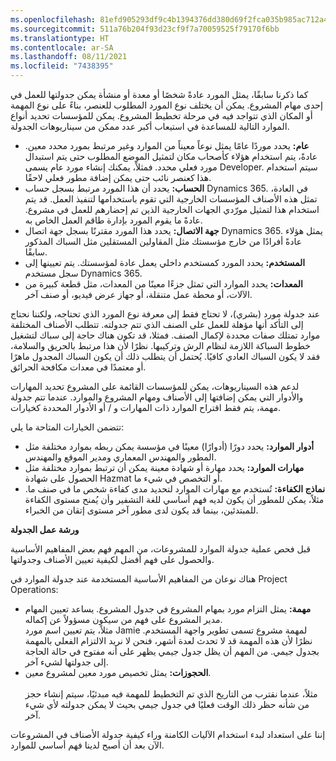 ```yaml
---
ms.openlocfilehash: 81efd905293df9c4b1394376dd380d69f2fca035b985ac712a48fe44ef2d5e17
ms.sourcegitcommit: 511a76b204f93d23cf9f7a70059525f79170f6bb
ms.translationtype: HT
ms.contentlocale: ar-SA
ms.lasthandoff: 08/11/2021
ms.locfileid: "7438395"
---
```

كما ذكرنا سابقًا، يمثل المورد عادةً شخصًا أو معدة أو منشأة يمكن جدولتها للعمل في إحدى مهام المشروع. يمكن أن يختلف نوع المورد المطلوب للعنصر، بناءً على نوع المهمة أو المكان الذي تتواجد فيه في مرحلة تخطيط المشروع. يمكن للمؤسسات تحديد أنواع الموارد التالية للمساعدة في استيعاب أكبر عدد ممكن من سيناريوهات الجدولة.

 -  **عام:** يحدد موردًا عامًا يمثل نوعاً معيناً من الموارد وغير مرتبط بمورد محدد معين. عادةً، يتم استخدام هؤلاء كأصحاب مكان لتمثيل الموضع المطلوب حتى يتم استبدال مورد فعلي محدد. فمثلاً، يمكنك إنشاء مورد عام يسمى Developer. سيتم استخدام هذا كعنصر نائب حتى يمكن إضافة مطور فعلي لاحقًا.
 -  **الحساب:** يحدد أن هذا المورد مرتبط بسجل حساب Dynamics 365. في العادة، تمثل هذه الأصناف المؤسسات الخارجية التي تقوم باستخدامها لتنفيذ العمل. قد يتم استخدام هذا لتمثيل مورّدي الجهات الخارجية الذين تم إحضارهم للعمل في مشروع. عادةً ما يقوم المورد بإدارة طاقم العمل الخاص به.
 -  **جهة الاتصال:** يحدد هذا المورد مقترنًا بسجل جهة اتصال Dynamics 365. يمثل هؤلاء عادةً أفرادًا من خارج مؤسستك مثل المقاولين المستقلين مثل السباك المذكور سابقًا.
 -  **المستخدم:** يحدد المورد كمستخدم داخلي يعمل عادة لمؤسستك. يتم تعيينها إلى سجل مستخدم Dynamics 365.
 -  **المعدات:** يحدد الموارد التي تمثل جزءًا معينًا من المعدات، مثل قطعة كبيرة من الآلات، أو محطة عمل متنقلة، أو جهاز عرض فيديو، أو صنف آخر.

عند جدولة مورد (بشري)، لا تحتاج فقط إلى معرفة نوع المورد الذي تحتاجه، ولكننا نحتاج إلى التأكد أنها مؤهلة للعمل على الصنف الذي تتم جدولته. تتطلب الأصناف المختلفة موارد تمتلك صفات محددة لإكمال الصنف. فمثلا، قد تكون هناك حاجة إلى سباك لتشغيل خطوط السباكة اللازمة لنظام الرش وتركيبها. نظرًا لأن هذا مرتبط بالحريق والسلامة، فقد لا يكون السباك العادي كافيًا. يُحتمل أن يتطلب ذلك أن يكون السباك المجدول ماهرًا أو معتمدًا في معدات مكافحة الحرائق.

لدعم هذه السيناريوهات، يمكن للمؤسسات القائمة على المشروع تحديد المهارات والأدوار التي يمكن إضافتها إلى الأصناف ومهام المشروع والموارد. عندما تتم جدولة مهمة، يتم فقط اقتراح الموارد ذات المهارات و / أو الأدوار المحددة كخيارات.

تتضمن الخيارات المتاحة ما يلي:

 -  **أدوار الموارد:** يحدد دورًا (أدوارًا) معينًا في مؤسسة يمكن ربطه بموارد مختلفة مثل المطور والمهندس المعماري ومدير الموقع والمهندس.
 -  **مهارات الموارد:** يحدد مهارة أو شهادة معينة يمكن أن ترتبط بموارد مختلفة مثل الحصول على شهادة Hazmat أو التخصص في شيء ما.
 -  **نماذج الكفاءة:** تُستخدم مع مهارات الموارد لتحديد مدى كفاءة شخص ما في صنف ما. مثلاً، يمكن للمطور أن يكون لديه فهم أساسي للغة التشفير وأن يُمنح مستوى الكفاءة للمبتدئين، بينما قد يكون لدى مطور آخر مستوى إتقان من الخبراء.

**ورشة عمل الجدولة**

قبل فحص عملية جدولة الموارد للمشروعات، من المهم فهم بعض المفاهيم الأساسية والحصول على فهم أفضل لكيفية تعيين الأصناف وجدولتها.

هناك نوعان من المفاهيم الأساسية المستخدمة عند جدولة الموارد في Project Operations:

 -  **مهمة:** يمثل التزام مورد بمهام المشروع في جدول المشروع. يساعد تعيين المهام مدير المشروع على فهم من سيكون مسؤولاً عن إكماله.<br>مثلاً، يتم تعيين اسم مورد Jamie لمهمة مشروع تسمى تطوير واجهة المستخدم. نظرًا لأن هذه المهمة قد لا تحدث لعدة أشهر، فنحن لا نريد الالتزام الفعلي بالمهمة بجدول جيمي. من المهم أن يظل جدول جيمي يظهر على أنه مفتوح في حالة الحاجة إلى جدولتها لشيء آخر.
 -  **الحجوزات:** يمثل تخصيص مورد معين لمشروع معين.<br>‎<br>مثلاً، عندما نقترب من التاريخ الذي تم التخطيط للمهمة فيه مبدئيًا، سيتم إنشاء حجز من شأنه حظر ذلك الوقت فعليًا في جدول جيمي بحيث لا يمكن جدولته لأي شيء آخر.

إننا على استعداد لبدء استخدام الآليات الكامنة وراء كيفية جدولة الأصناف في المشروعات الآن بعد أن أصبح لدينا فهم أساسي للموارد.
